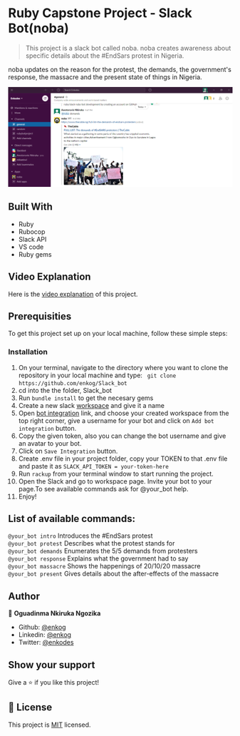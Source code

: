 # Ruby Capstone Project - Slack Bot(noba)

> This project is a slack bot called noba. noba creates awareness about specific details about the #EndSars protest in Nigeria.

noba updates on the reason for the protest, the demands, the government's response, the massacre and the present state of things in Nigeria.

![screenshot](screenshot.PNG)

## Built With
* Ruby
* Rubocop
* Slack API
* VS code
* Ruby gems

## Video Explanation

Here is the [video explanation](https://www.loom.com/share/87df0e4d26c543a29efe60ef19f88646) of this project.

## Prerequisities

To get this project set up on your local machine, follow these simple steps:

### Installation

1. On your terminal, navigate to the directory where you want to clone the repository in your local machine and type: ``` git clone https://github.com/enkog/Slack_bot```
2. cd into the the folder, Slack_bot
3. Run ```bundle install``` to get the necesary gems
6. Create a new slack [workspace](https://slack.com/get-started#/create) and give it a name
7. Open [bot integration](http://slack.com/services/new/bot) link, and choose your created workspace from the top right corner, give a username for your bot and click on ```Add bot integration``` button.
8. Copy the given token, also you can change the bot username and give an avatar to your bot.
9. Click on ```Save Integration``` button.
10. Create .env file in your project folder, copy your TOKEN to that .env file and paste it as ```SLACK_API_TOKEN = your-token-here```
11. Run ```rackup``` from your terminal window to start running the project.
12. Open the Slack and go to workspace page. Invite your bot to your page.To see available commands ask for @your_bot help.
13. Enjoy!

## List of available commands:

```@your_bot intro``` Introduces the #EndSars protest <br>
```@your_bot protest``` Describes what the protest stands for <br>
```@your_bot demands``` Enumerates the 5/5 demands from protesters <br>
```@your_bot response``` Explains what the government had to say <br>
```@your_bot massacre``` Shows the happenings of 20/10/20 massacre <br>
```@your_bot present``` Gives details about the after-effects of the massacre 

## Author

👤 **Oguadinma Nkiruka Ngozika**

- Github: [@enkog](https://github.com/enkog)
- Linkedin: [@enkog](https://www.linkedin.com/in/enkog/)
- Twitter: [@enkodes](https://twitter.com/enkodes)

## Show your support

Give a ⭐️ if you like this project!

## 📝 License

This project is [MIT](lic.url) licensed.